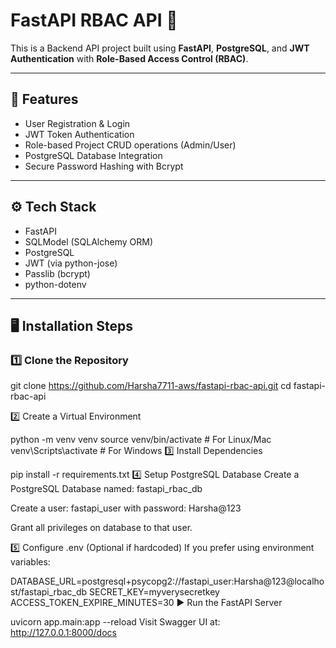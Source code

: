# FastAPI RBAC API 🚀

This is a Backend API project built using **FastAPI**, **PostgreSQL**, and **JWT Authentication** with **Role-Based Access Control (RBAC)**.

---

## 📂 Features
- User Registration & Login
- JWT Token Authentication
- Role-based Project CRUD operations (Admin/User)
- PostgreSQL Database Integration
- Secure Password Hashing with Bcrypt

---

## ⚙️ Tech Stack
- FastAPI
- SQLModel (SQLAlchemy ORM)
- PostgreSQL
- JWT (via python-jose)
- Passlib (bcrypt)
- python-dotenv

---

## 🖥️ Installation Steps

### 1️⃣ Clone the Repository

git clone https://github.com/Harsha7711-aws/fastapi-rbac-api.git
cd fastapi-rbac-api

2️⃣ Create a Virtual Environment

python -m venv venv
source venv/bin/activate  # For Linux/Mac
venv\Scripts\activate     # For Windows
3️⃣ Install Dependencies

pip install -r requirements.txt
4️⃣ Setup PostgreSQL Database
Create a PostgreSQL Database named: fastapi_rbac_db

Create a user: fastapi_user with password: Harsha@123

Grant all privileges on database to that user.

5️⃣ Configure .env (Optional if hardcoded)
If you prefer using environment variables:



DATABASE_URL=postgresql+psycopg2://fastapi_user:Harsha@123@localhost/fastapi_rbac_db
SECRET_KEY=myverysecretkey
ACCESS_TOKEN_EXPIRE_MINUTES=30
▶️ Run the FastAPI Server

uvicorn app.main:app --reload
Visit Swagger UI at: http://127.0.0.1:8000/docs